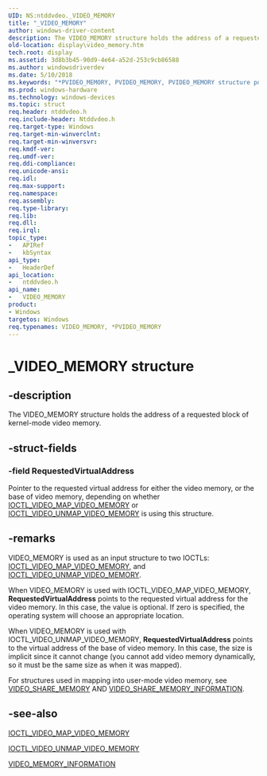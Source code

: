```yaml
---
UID: NS:ntddvdeo._VIDEO_MEMORY
title: "_VIDEO_MEMORY"
author: windows-driver-content
description: The VIDEO_MEMORY structure holds the address of a requested block of kernel-mode video memory.
old-location: display\video_memory.htm
tech.root: display
ms.assetid: 3d8b3b45-90d9-4e64-a52d-253c9cb86588
ms.author: windowsdriverdev
ms.date: 5/10/2018
ms.keywords: "*PVIDEO_MEMORY, PVIDEO_MEMORY, PVIDEO_MEMORY structure pointer [Display Devices], VIDEO_MEMORY, VIDEO_MEMORY structure [Display Devices], Video_Structs_85973586-1583-46cb-93a7-c8d37ba4ef5f.xml, _VIDEO_MEMORY, display.video_memory, ntddvdeo/PVIDEO_MEMORY, ntddvdeo/VIDEO_MEMORY"
ms.prod: windows-hardware
ms.technology: windows-devices
ms.topic: struct
req.header: ntddvdeo.h
req.include-header: Ntddvdeo.h
req.target-type: Windows
req.target-min-winverclnt: 
req.target-min-winversvr: 
req.kmdf-ver: 
req.umdf-ver: 
req.ddi-compliance: 
req.unicode-ansi: 
req.idl: 
req.max-support: 
req.namespace: 
req.assembly: 
req.type-library: 
req.lib: 
req.dll: 
req.irql: 
topic_type:
-	APIRef
-	kbSyntax
api_type:
-	HeaderDef
api_location:
-	ntddvdeo.h
api_name:
-	VIDEO_MEMORY
product:
- Windows
targetos: Windows
req.typenames: VIDEO_MEMORY, *PVIDEO_MEMORY
---
```


# _VIDEO_MEMORY structure


## -description


The VIDEO_MEMORY structure holds the address of a requested block of kernel-mode video memory.


## -struct-fields




### -field RequestedVirtualAddress

Pointer to the requested virtual address for either the video memory, or the base of video memory, depending on whether <a href="https://msdn.microsoft.com/library/windows/hardware/ff567812">IOCTL_VIDEO_MAP_VIDEO_MEMORY</a> or <a href="https://msdn.microsoft.com/library/windows/hardware/ff568153">IOCTL_VIDEO_UNMAP_VIDEO_MEMORY</a> is using this structure.


## -remarks



VIDEO_MEMORY is used as an input structure to two IOCTLs: <a href="https://msdn.microsoft.com/library/windows/hardware/ff567812">IOCTL_VIDEO_MAP_VIDEO_MEMORY</a>, and <a href="https://msdn.microsoft.com/library/windows/hardware/ff568153">IOCTL_VIDEO_UNMAP_VIDEO_MEMORY</a>.

When VIDEO_MEMORY is used with IOCTL_VIDEO_MAP_VIDEO_MEMORY, <b>RequestedVirtualAddress</b> points to the requested virtual address for the video memory. In this case, the value is optional. If zero is specified, the operating system will choose an appropriate location.

When VIDEO_MEMORY is used with IOCTL_VIDEO_UNMAP_VIDEO_MEMORY, <b>RequestedVirtualAddress</b> points to the virtual address of the base of video memory. In this case, the size is implicit since it cannot change (you cannot add video memory dynamically, so it must be the same size as when it was mapped).

For structures used in mapping into user-mode video memory, see <a href="https://msdn.microsoft.com/library/windows/hardware/ff570548">VIDEO_SHARE_MEMORY</a> AND <a href="https://msdn.microsoft.com/library/windows/hardware/ff570549">VIDEO_SHARE_MEMORY_INFORMATION</a>.




## -see-also




<a href="https://msdn.microsoft.com/library/windows/hardware/ff567812">IOCTL_VIDEO_MAP_VIDEO_MEMORY</a>



<a href="https://msdn.microsoft.com/library/windows/hardware/ff568153">IOCTL_VIDEO_UNMAP_VIDEO_MEMORY</a>



<a href="https://msdn.microsoft.com/library/windows/hardware/ff570507">VIDEO_MEMORY_INFORMATION</a>
 

 

